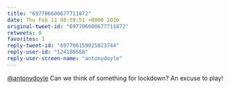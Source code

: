 ```yaml
---
title: "697706600677711872"
date: Thu Feb 11 08:59:51 +0000 2016
original-tweet-id: "697706600677711872"
retweets: 0
favorites: 1
reply-tweet-id: "697706159025823744"
reply-user-id: "124188568"
reply-user-screen-name: "antonydoyle"
---
```

<a href="https://twitter.com/antonydoyle">@antonydoyle</a> Can we think of something for lockdown? An excuse to play!
